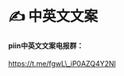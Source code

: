 # ✍️ 中英文文案

#### piin中英文文案电报群：

[https://t.me/fgwL\_iP0AZQ4Y2Nl\
](https://t.me/fgwL\_iP0AZQ4Y2Nl)
